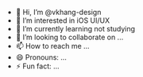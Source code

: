 - 👋 Hi, I’m @vkhang-design
- 👀 I’m interested in iOS UI/UX
- 🌱 I’m currently learning not studying
- 💞️ I’m looking to collaborate on ...
- 📫 How to reach me ...
- 😄 Pronouns: ...
- ⚡ Fun fact: ...

<!---
vkhang-design/vkhang-design is a ✨ special ✨ repository because its `README.md` (this file) appears on your GitHub profile.
You can click the Preview link to take a look at your changes.
--->
